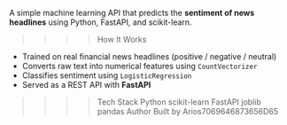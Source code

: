A simple machine learning API that predicts the **sentiment of news headlines** using Python, FastAPI, and scikit-learn.
>>>>How It Works
- Trained on real financial news headlines (positive / negative / neutral)
- Converts raw text into numerical features using `CountVectorizer`
- Classifies sentiment using `LogisticRegression`
- Served as a REST API with **FastAPI**
>>>>  Tech Stack
Python 
scikit-learn
FastAPI
joblib
pandas
>>>>Author
Built by Arios7069646873656D65
